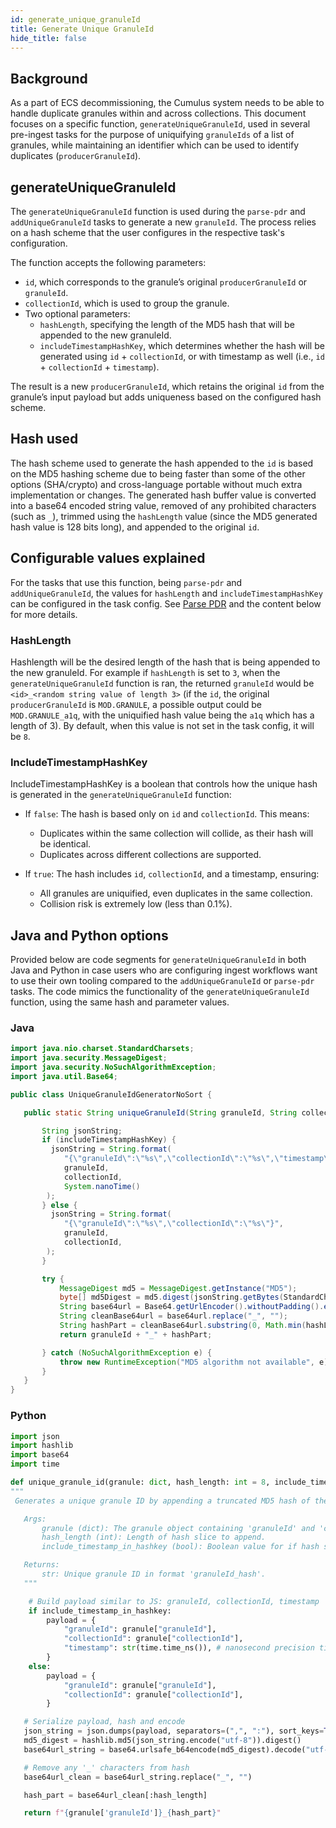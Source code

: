 ```yaml
---
id: generate_unique_granuleId
title: Generate Unique GranuleId
hide_title: false
---
```


## Background

As a part of ECS decommissioning, the Cumulus system needs to be able to handle duplicate granules within and across collections.
This document focuses on a specific function, `generateUniqueGranuleId`, used in several pre-ingest tasks for the purpose of
uniquifying `granuleIds` of a list of granules, while maintaining an identifier which can be used to identify duplicates (`producerGranuleId`).

## generateUniqueGranuleId

The `generateUniqueGranuleId` function is used during the `parse-pdr` and `addUniqueGranuleId` tasks to generate a new `granuleId`. The process relies on a hash scheme that the user configures in the respective task's configuration.

The function accepts the following parameters:

- `id`, which corresponds to the granule’s original `producerGranuleId` or `granuleId`.
- `collectionId`, which is used to group the granule.
- Two optional parameters:
  - `hashLength`, specifying the length of the MD5 hash that will be appended to the new granuleId.
  - `includeTimestampHashKey`, which determines whether the hash will be generated using `id` + `collectionId`, or with timestamp as well (i.e., `id` + `collectionId` + `timestamp`).

The result is a new `producerGranuleId`, which retains the original `id` from the granule’s input payload but adds uniqueness based on the configured hash scheme.

## Hash used

The hash scheme used to generate the hash appended to the `id` is based on the MD5 hashing scheme due to being faster than some of the other options (SHA/crypto) and cross-language portable without much extra implementation or changes. The generated hash buffer value is converted into a base64 encoded string value, removed of any prohibited characters (such as `_`), trimmed using the `hashLength` value (since the MD5 generated hash value is 128 bits long), and appended to the original `id`.

## Configurable values explained

For the tasks that use this function, being `parse-pdr` and `addUniqueGranuleId`, the values for `hashLength` and `includeTimestampHashKey` can be
configured in the task config. See [Parse PDR](../workflow_tasks/parse_pdr) and the content below for more details.

### HashLength

Hashlength will be the desired length of the hash that is being appended to the new granuleId. For example if `hashLength` is set to `3`, when the
`generateUniqueGranuleId` function is ran, the returned `granuleId` would be `<id>_<random string value of length 3>` (if the `id`, the original `producerGranuleId` is `MOD.GRANULE`, a possible
output could be `MOD.GRANULE_a1q`, with the uniquified hash value being the `a1q` which has a length of 3). By default, when this value is not set in the task config, it will be `8`.

### IncludeTimestampHashKey

IncludeTimestampHashKey is a boolean that controls how the unique hash is generated in the `generateUniqueGranuleId` function:

- If `false`: The hash is based only on `id` and `collectionId`. This means:
  - Duplicates within the same collection will collide, as their hash will be identical.
  - Duplicates across different collections are supported.

- If `true`: The hash includes `id`, `collectionId`, and a timestamp, ensuring:
  - All granules are uniquified, even duplicates in the same collection.
  - Collision risk is extremely low (less than 0.1%).

## Java and Python options

Provided below are code segments for `generateUniqueGranuleId` in both Java and Python in case users who are configuring ingest workflows want to use their own tooling compared to the `addUniqueGranuleId` or `parse-pdr` tasks. The code mimics the functionality of the `generateUniqueGranuleId` function, using the same hash and parameter values.

### Java

``` Java
import java.nio.charset.StandardCharsets;
import java.security.MessageDigest;
import java.security.NoSuchAlgorithmException;
import java.util.Base64;

public class UniqueGranuleIdGeneratorNoSort {

   public static String uniqueGranuleId(String granuleId, String collectionId, int hashLength, boolean includeTimestampHashKey) {

       String jsonString;
       if (includeTimestampHashKey) {
         jsonString = String.format(
            "{\"granuleId\":\"%s\",\"collectionId\":\"%s\",\"timestamp\":\"%d\"}",
            granuleId,
            collectionId,
            System.nanoTime()
        );
       } else {
         jsonString = String.format(
            "{\"granuleId\":\"%s\",\"collectionId\":\"%s\"}",
            granuleId,
            collectionId,
        );
       }

       try {
           MessageDigest md5 = MessageDigest.getInstance("MD5");
           byte[] md5Digest = md5.digest(jsonString.getBytes(StandardCharsets.UTF_8));
           String base64url = Base64.getUrlEncoder().withoutPadding().encodeToString(md5Digest);
           String cleanBase64url = base64url.replace("_", "");
           String hashPart = cleanBase64url.substring(0, Math.min(hashLength, cleanBase64url.length()));
           return granuleId + "_" + hashPart;

       } catch (NoSuchAlgorithmException e) {
           throw new RuntimeException("MD5 algorithm not available", e);
       }
   }
}
```

### Python

``` Python
import json
import hashlib
import base64
import time

def unique_granule_id(granule: dict, hash_length: int = 8, include_timestamp_in_hashkey: bool = False) -> str:
"""
 Generates a unique granule ID by appending a truncated MD5 hash of the granule object.

   Args:
       granule (dict): The granule object containing 'granuleId' and 'collectionId'.
       hash_length (int): Length of hash slice to append.
       include_timestamp_in_hashkey (bool): Boolean value for if hash should use timestamp

   Returns:
       str: Unique granule ID in format 'granuleId_hash'.
   """

    # Build payload similar to JS: granuleId, collectionId, timestamp
    if include_timestamp_in_hashkey:
        payload = {
            "granuleId": granule["granuleId"],
            "collectionId": granule["collectionId"],
            "timestamp": str(time.time_ns()), # nanosecond precision timestamp
        }
    else:
        payload = {
            "granuleId": granule["granuleId"],
            "collectionId": granule["collectionId"],
        }

   # Serialize payload, hash and encode
   json_string = json.dumps(payload, separators=(",", ":"), sort_keys=True)
   md5_digest = hashlib.md5(json_string.encode("utf-8")).digest()
   base64url_string = base64.urlsafe_b64encode(md5_digest).decode("utf-8")

   # Remove any '_' characters from hash
   base64url_clean = base64url_string.replace("_", "")

   hash_part = base64url_clean[:hash_length]

   return f"{granule['granuleId']}_{hash_part}"
```
